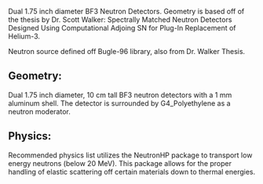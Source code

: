 Dual 1.75 inch diameter BF3 Neutron Detectors. Geometry is based off of the thesis by Dr. Scott Walker:
Spectrally Matched Neutron Detectors Designed Using Computational Adjoing SN for Plug-In Replacement of Helium-3.

Neutron source defined off Bugle-96 library, also from Dr. Walker Thesis.

Geometry:
----------------------------------------------
Dual 1.75 inch diameter, 10 cm tall BF3 neutron detectors with a 1 mm aluminum shell. The detector is surrounded by G4_Polyethylene as a neutron moderator.


Physics:
-----------------------------------------------
Recommended physics list utilizes the NeutronHP package to transport low energy neutrons (below 20 MeV). This package allows for the proper handling of elastic scattering off certain materials down to thermal energies.


